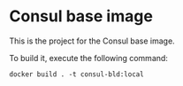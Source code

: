 # Consul base image

This is the project for the Consul base image. 

To build it, execute the following command:

```
docker build . -t consul-bld:local
```
